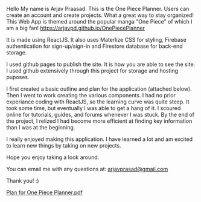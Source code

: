 Hello My name is Arjav Praasad. This is the One Piece Planner. Users can create an account and create projects. What a great way to stay organized!
This Web App is themed around the popular manga "One Piece" of which I am a big fan! https://arjavpd.github.io/OnePiecePlanner

It is made using ReactJS. It also uses Materlize CSS for styling, Firebase authentication for sign-up/sign-in and Firestore database for back-end storage.

I used github pages to publish the site. It is how you are able to see the site. I used github extensively through this project for storage and 
hosting puposes. 

I first created a basic outline and plan for the application (attached below). Then I went to work creating the various components. I had no prior experiance coding with ReactJS, so the learning curve was quite steep. It took some time, but eventually I was able to get a hang of it. I scoured online for tutorials, guides, and forums whenever I was stuck. By the end of the project, I relized I had become more efficient at finding key information than I was at the beginning.

I really enjoyed making this application. I have learned a lot and am excited to learn new things by taking on new projects. 

Hope you enjoy taking a look around. 

You can email me with any questions at: arjavprasad@gmail.com 

Thank you! :)

[Plan for One Piece Planner.pdf](https://github.com/arjavpd/OnePiecePlanner/files/9294220/Plan.for.One.Piece.Planner.pdf)
